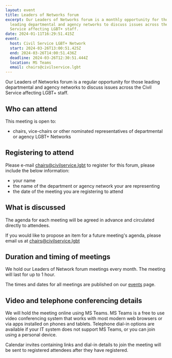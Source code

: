 ```yaml
---
layout: event
title: Leaders of Networks forum
excerpt: Our Leaders of Networks forum is a monthly opportunity for those
  leading departmental and agency networks to discuss issues across the Civil
  Service affecting LGBT+ staff.
date: 2024-01-11T16:29:51.415Z
event:
  host: Civil Service LGBT+ Network
  start: 2024-03-26T13:00:51.425Z
  end: 2024-03-26T14:00:51.436Z
  deadline: 2024-03-26T12:30:51.444Z
  location: MS Teams
  email: chairs@civilservice.lgbt
---
```

Our Leaders of Networks forum is a regular opportunity for those leading departmental and agency networks to discuss issues across the Civil Service affecting LGBT+ staff.

## Who can attend

This meeting is open to:

- chairs, vice-chairs or other nominated representatives of departmental or agency LGBT+ Networks

## Registering to attend

Please e-mail <chairs@civilservice.lgbt> to register for this forum, please include the below information:

- your name
- the name of the department or agency network your are representing
- the date of the meeting you are registering to attend

## What is discussed

The agenda for each meeting will be agreed in advance and circulated directly to attendees.

If you would like to propose an item for a future meeting's agenda, please email us at <chairs@civilservice.lgbt>

## Duration and timing of meetings

We hold our Leaders of Network forum meetings every month. The meeting will last for up to 1 hour.

The times and dates for all meetings are published on our [events](/events) page.

## Video and telephone conferencing details

We will hold the meeting online using MS Teams. MS Teams is a free to use video conferencing system that works with most modern web browsers or via apps installed on phones and tablets. Telephone dial-in options are available if your IT system does not support MS Teams, or you can join using a personal device.

Calendar invites containing links and dial-in details to join the meeting will be sent to registered attendees after they have registered.
